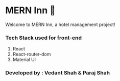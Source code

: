 # MERN Inn 🚀

Welcome to MERN Inn, a hotel management project!

### Tech Stack used for front-end

1. React
2. React-router-dom
3. Material UI

### Developed by : Vedant Shah & Paraj Shah
